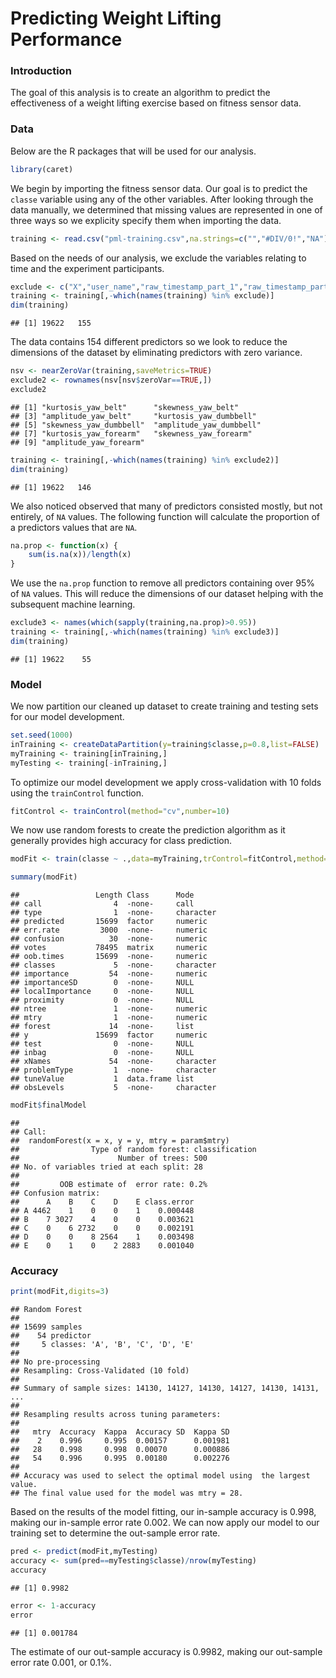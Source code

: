 Predicting Weight Lifting Performance
========================================================



### Introduction

The goal of this analysis is to create an algorithm to predict the effectiveness of a weight lifting exercise based on fitness sensor data.

### Data

Below are the R packages that will be used for our analysis.


```r
library(caret)
```

We begin by importing the fitness sensor data. Our goal is to predict the `classe` variable using any of the other variables. After looking through the data manually, we determined that missing values are represented in one of three ways so we explicity specify them when importing the data.


```r
training <- read.csv("pml-training.csv",na.strings=c("","#DIV/0!","NA"))
```

Based on the needs of our analysis, we exclude the variables relating to time and the experiment participants.


```r
exclude <- c("X","user_name","raw_timestamp_part_1","raw_timestamp_part_2","cvtd_timestamp")
training <- training[,-which(names(training) %in% exclude)]
dim(training)
```

```
## [1] 19622   155
```

The data contains 154 different predictors so we look to reduce the dimensions of the dataset by eliminating predictors with zero variance.


```r
nsv <- nearZeroVar(training,saveMetrics=TRUE)
exclude2 <- rownames(nsv[nsv$zeroVar==TRUE,])
exclude2
```

```
## [1] "kurtosis_yaw_belt"      "skewness_yaw_belt"     
## [3] "amplitude_yaw_belt"     "kurtosis_yaw_dumbbell" 
## [5] "skewness_yaw_dumbbell"  "amplitude_yaw_dumbbell"
## [7] "kurtosis_yaw_forearm"   "skewness_yaw_forearm"  
## [9] "amplitude_yaw_forearm"
```

```r
training <- training[,-which(names(training) %in% exclude2)]
dim(training)
```

```
## [1] 19622   146
```

We also noticed observed that many of predictors consisted mostly, but not entirely, of `NA` values. The following function will calculate the proportion of a predictors values that are `NA`.


```r
na.prop <- function(x) {
    sum(is.na(x))/length(x)
}
```

We use the `na.prop` function to remove all predictors containing over 95% of `NA` values. This will reduce the dimensions of our dataset helping with the subsequent machine learning.


```r
exclude3 <- names(which(sapply(training,na.prop)>0.95))
training <- training[,-which(names(training) %in% exclude3)]
dim(training)
```

```
## [1] 19622    55
```


### Model

We now partition our cleaned up dataset to create training and testing sets for our model development.


```r
set.seed(1000)
inTraining <- createDataPartition(y=training$classe,p=0.8,list=FALSE)
myTraining <- training[inTraining,]
myTesting <- training[-inTraining,]
```

To optimize our model development we apply cross-validation with 10 folds using the `trainControl` function.


```r
fitControl <- trainControl(method="cv",number=10)
```

We now use random forests to create the prediction algorithm as it generally provides high accuracy for class prediction.


```r
modFit <- train(classe ~ .,data=myTraining,trControl=fitControl,method="rf")
```




```r
summary(modFit)
```

```
##                 Length Class      Mode     
## call                4  -none-     call     
## type                1  -none-     character
## predicted       15699  factor     numeric  
## err.rate         3000  -none-     numeric  
## confusion          30  -none-     numeric  
## votes           78495  matrix     numeric  
## oob.times       15699  -none-     numeric  
## classes             5  -none-     character
## importance         54  -none-     numeric  
## importanceSD        0  -none-     NULL     
## localImportance     0  -none-     NULL     
## proximity           0  -none-     NULL     
## ntree               1  -none-     numeric  
## mtry                1  -none-     numeric  
## forest             14  -none-     list     
## y               15699  factor     numeric  
## test                0  -none-     NULL     
## inbag               0  -none-     NULL     
## xNames             54  -none-     character
## problemType         1  -none-     character
## tuneValue           1  data.frame list     
## obsLevels           5  -none-     character
```

```r
modFit$finalModel
```

```
## 
## Call:
##  randomForest(x = x, y = y, mtry = param$mtry) 
##                Type of random forest: classification
##                      Number of trees: 500
## No. of variables tried at each split: 28
## 
##         OOB estimate of  error rate: 0.2%
## Confusion matrix:
##      A    B    C    D    E class.error
## A 4462    1    0    0    1    0.000448
## B    7 3027    4    0    0    0.003621
## C    0    6 2732    0    0    0.002191
## D    0    0    8 2564    1    0.003498
## E    0    1    0    2 2883    0.001040
```


### Accuracy


```r
print(modFit,digits=3)
```

```
## Random Forest 
## 
## 15699 samples
##    54 predictor
##     5 classes: 'A', 'B', 'C', 'D', 'E' 
## 
## No pre-processing
## Resampling: Cross-Validated (10 fold) 
## 
## Summary of sample sizes: 14130, 14127, 14130, 14127, 14130, 14131, ... 
## 
## Resampling results across tuning parameters:
## 
##   mtry  Accuracy  Kappa  Accuracy SD  Kappa SD
##    2    0.996     0.995  0.00157      0.001981
##   28    0.998     0.998  0.00070      0.000886
##   54    0.996     0.995  0.00180      0.002276
## 
## Accuracy was used to select the optimal model using  the largest value.
## The final value used for the model was mtry = 28.
```

Based on the results of the model fitting, our in-sample accuracy is 0.998, making our in-sample error rate 0.002. We can now apply our model to our training set to determine the out-sample error rate.


```r
pred <- predict(modFit,myTesting)
accuracy <- sum(pred==myTesting$classe)/nrow(myTesting)
accuracy
```

```
## [1] 0.9982
```

```r
error <- 1-accuracy
error
```

```
## [1] 0.001784
```

The estimate of our out-sample accuracy is 0.9982, making our out-sample error rate 0.001, or 0.1%.
